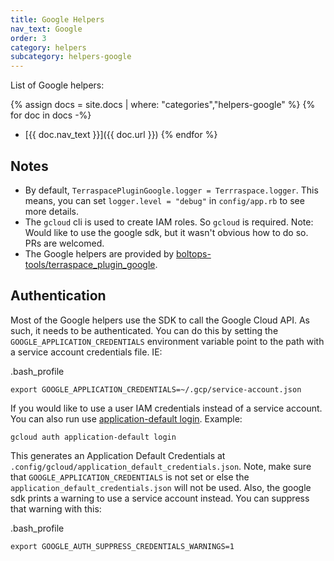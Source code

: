 ```yaml
---
title: Google Helpers
nav_text: Google
order: 3
category: helpers
subcategory: helpers-google
---
```


List of Google helpers:

{% assign docs = site.docs | where: "categories","helpers-google" %}
{% for doc in docs -%}
  * [{{ doc.nav_text }}]({{ doc.url }})
{% endfor %}

## Notes

* By default, `TerraspacePluginGoogle.logger = Terrraspace.logger`. This means, you can set `logger.level = "debug"` in `config/app.rb` to see more details.
* The `gcloud` cli is used to create IAM roles. So `gcloud` is required. Note: Would like to use the google sdk, but it wasn't obvious how to do so. PRs are welcomed.
* The Google helpers are provided by [boltops-tools/terraspace_plugin_google](https://github.com/boltops-tools/terraspace_plugin_google).

## Authentication

Most of the Google helpers use the SDK to call the Google Cloud API. As such, it needs to be authenticated.  You can do this by setting the `GOOGLE_APPLICATION_CREDENTIALS` environment variable point to the path with a service account credentials file. IE:

.bash_profile

    export GOOGLE_APPLICATION_CREDENTIALS=~/.gcp/service-account.json

If you would like to use a user IAM credentials instead of a service account. You can also run use [application-default login](https://cloud.google.com/sdk/gcloud/reference/auth/application-default/login). Example:

    gcloud auth application-default login

This generates an Application Default Credentials at `.config/gcloud/application_default_credentials.json`. Note, make sure that `GOOGLE_APPLICATION_CREDENTIALS` is not set or else the `application_default_credentials.json` will not be used.  Also, the google sdk prints a warning to use a service account instead. You can suppress that warning with this:

.bash_profile

    export GOOGLE_AUTH_SUPPRESS_CREDENTIALS_WARNINGS=1
